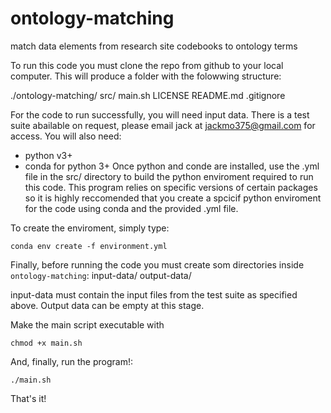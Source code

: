 # ontology-matching
match data elements from research site codebooks to ontology terms

To run this code you must clone the repo from github to your local computer. This will produce a folder with the folowwing structure:

./ontology-matching/
  src/
  main.sh
  LICENSE
  README.md
  .gitignore
  
 For the code to run successfully, you will need input data. There is a test suite abailable on request, please email jack at jackmo375@gmail.com for access. You will also need:
  + python v3+
  + conda for python 3+
Once python and conde are installed, use the .yml file in the src/ directory to build the python enviroment required to run this code. This program relies on specific versions of certain packages so it is highly reccomended that you create a spcicif python enviroment for the code using conda and the provided .yml file. 

To create the enviroment, simply type:
```
conda env create -f environment.yml
```

Finally, before running the code you must create som directories inside `ontology-matching`:
  input-data/
  output-data/
 
input-data must contain the input files from the test suite as specified above. Output data can be empty at this stage. 

Make the main script executable with
```
chmod +x main.sh
```

And, finally, run the program!:
```
./main.sh
```

That's it!
  
